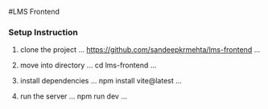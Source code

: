 #LMS Frontend

### Setup Instruction

1. clone the project
...
    https://github.com/sandeepkrmehta/lms-frontend
...

2. move into directory
...
    cd lms-frontend
...
3. install dependencies
...
    npm install vite@latest
... 
4. run the server
...
    npm run dev 
...